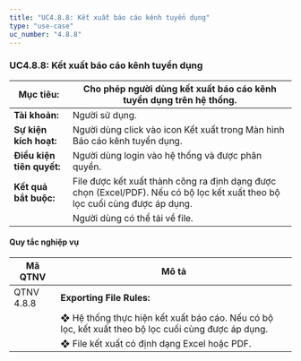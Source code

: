 ```yaml
---
title: "UC4.8.8: Kết xuất báo cáo kênh tuyển dụng"
type: "use-case"
uc_number: "4.8.8"
---
```


### UC4.8.8: Kết xuất báo cáo kênh tuyển dụng

| **Mục tiêu:** | Cho phép người dùng kết xuất báo cáo kênh tuyển dụng trên hệ thống. |
| --- | --- |
| **Tài khoản:** | Người sử dụng. |
| **Sự kiện kích hoạt:** | Người dùng click vào icon Kết xuất trong Màn hình Báo cáo kênh tuyển dụng. |
| **Điều kiện tiên quyết:** | Người dùng login vào hệ thống và được phân quyền. |
| **Kết quả bắt buộc:** | File được kết xuất thành công ra định dạng được chọn (Excel/PDF). Nếu có bộ lọc kết xuất theo bộ lọc cuối cùng được áp dụng. |
|  | Người dùng có thể tải về file. |

#### Quy tắc nghiệp vụ

| **Mã QTNV** | **Mô tả** |
| --- | --- |
| QTNV 4.8.8 | **Exporting File Rules:** |
|  | ❖ Hệ thống thực hiện kết xuất báo cáo. Nếu có bộ lọc, kết xuất theo bộ lọc cuối cùng được áp dụng. |
|  | ❖ File kết xuất có định dạng Excel hoặc PDF. |
